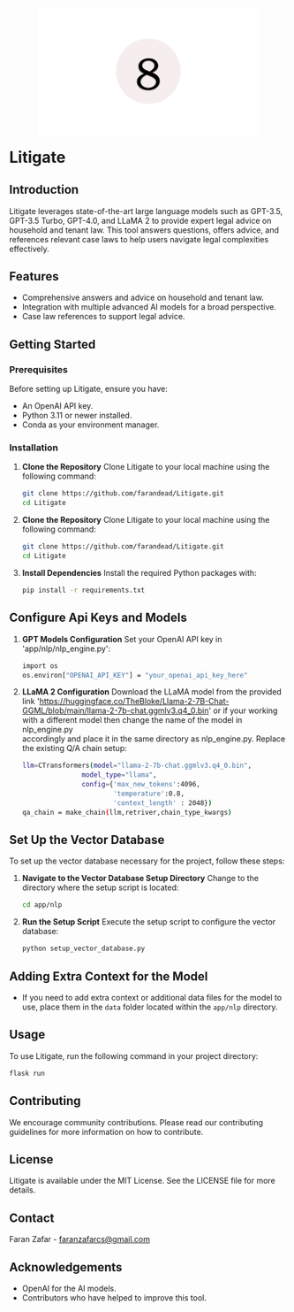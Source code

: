 <p align="center" style="margin-top: -10px; margin-bottom: -10px;">
  <img src="https://github.com/farandead/Litigate/blob/main/Docs/Images_report/Artboard_1-removebg-preview.png" width="400" style="margin-top: -10px; margin-bottom: -10px;">
</p>

# Litigate

## Introduction
Litigate leverages state-of-the-art large language models such as GPT-3.5, GPT-3.5 Turbo, GPT-4.0, and LLaMA 2 to provide expert legal advice on household and tenant law. This tool answers questions, offers advice, and references relevant case laws to help users navigate legal complexities effectively.

## Features
- Comprehensive answers and advice on household and tenant law.
- Integration with multiple advanced AI models for a broad perspective.
- Case law references to support legal advice.

## Getting Started

### Prerequisites
Before setting up Litigate, ensure you have:
- An OpenAI API key.
- Python 3.11 or newer installed.
- Conda as your environment manager.

### Installation

1. **Clone the Repository**
   Clone Litigate to your local machine using the following command:
   ```bash
   git clone https://github.com/farandead/Litigate.git
   cd Litigate
1. **Clone the Repository**
   Clone Litigate to your local machine using the following command:
   ```bash
   git clone https://github.com/farandead/Litigate.git
   cd Litigate
3. **Install Dependencies**
   Install the required Python packages with:
   ```bash
   pip install -r requirements.txt

## Configure Api Keys and Models
1. **GPT Models Configuration**
   Set your OpenAI API key in 'app/nlp/nlp_engine.py':
   ```bash
   import os
   os.environ["OPENAI_API_KEY"] = "your_openai_api_key_here"
2. **LLaMA 2 Configuration**
   Download the LLaMA model from the provided link 'https://huggingface.co/TheBloke/Llama-2-7B-Chat-GGML/blob/main/llama-2-7b-chat.ggmlv3.q4_0.bin' or if your working with a different model then change the name of the model in nlp_engine.py    
   accordingly and place it in the same directory as nlp_engine.py. Replace the existing Q/A chain setup:
   ```bash
   llm=CTransformers(model="llama-2-7b-chat.ggmlv3.q4_0.bin",
                  model_type="llama",
                  config={'max_new_tokens':4096,
                          'temperature':0.8,
                          'context_length' : 2048})
   qa_chain = make_chain(llm,retriver,chain_type_kwargs)

## Set Up the Vector Database

To set up the vector database necessary for the project, follow these steps:

1. **Navigate to the Vector Database Setup Directory**
   Change to the directory where the setup script is located:
   ```bash
   cd app/nlp
   ```

2. **Run the Setup Script**
   Execute the setup script to configure the vector database:
   ```bash
   python setup_vector_database.py
   ```

## Adding Extra Context for the Model

- If you need to add extra context or additional data files for the model to use, place them in the `data` folder located within the `app/nlp` directory.

## Usage

To use Litigate, run the following command in your project directory:
```bash
flask run
```

## Contributing

We encourage community contributions. Please read our contributing guidelines for more information on how to contribute.

## License

Litigate is available under the MIT License. See the LICENSE file for more details.

## Contact

Faran Zafar - faranzafarcs@gmail.com

## Acknowledgements

- OpenAI for the AI models.
- Contributors who have helped to improve this tool.




